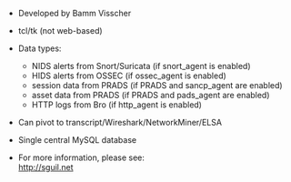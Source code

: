 * Developed by Bamm Visscher

* tcl/tk (not web-based)

* Data types:

  * NIDS alerts from Snort/Suricata (if snort_agent is enabled)
  * HIDS alerts from OSSEC (if ossec_agent is enabled)
  * session data from PRADS (if PRADS and sancp_agent are enabled)
  * asset data from PRADS (if PRADS and pads_agent are enabled)
  * HTTP logs from Bro (if http_agent is enabled)

* Can pivot to transcript/Wireshark/NetworkMiner/ELSA

* Single central MySQL database

* For more information, please see:  
http://sguil.net